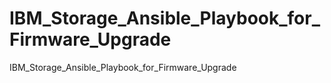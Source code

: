 # IBM_Storage_Ansible_Playbook_for_Firmware_Upgrade
IBM_Storage_Ansible_Playbook_for_Firmware_Upgrade
